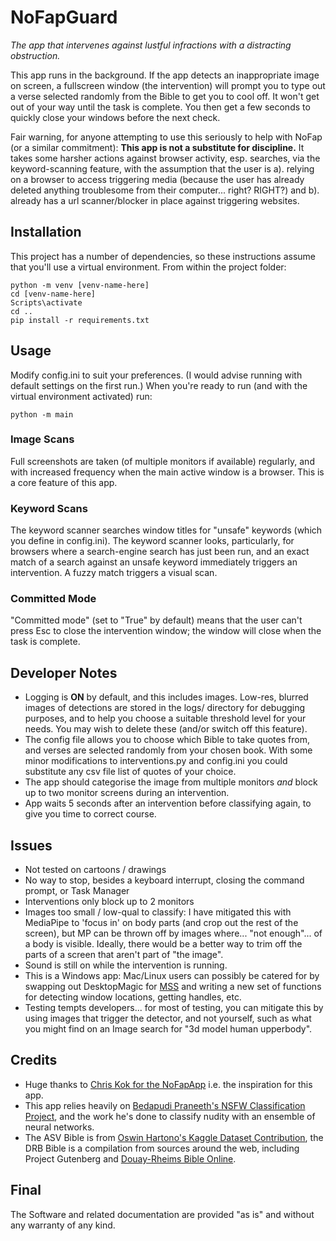 # NoFapGuard
*The app that intervenes against lustful infractions with a distracting obstruction.*

This app runs in the background. If the app detects an inappropriate image on screen, a fullscreen window (the intervention) will prompt you to type out a verse selected randomly from the Bible to get you to cool off. It won't get out of your way until the task is complete. You then get a few seconds to quickly close your windows before the next check.

Fair warning, for anyone attempting to use this seriously to help with NoFap (or a similar commitment): **This app is not a substitute for discipline.** It takes some harsher actions against browser activity, esp. searches, via the keyword-scanning feature, with the assumption that the user is a). relying on a browser to access triggering media (because the user has already deleted anything troublesome from their computer... right? RIGHT?) and b). already has a url scanner/blocker in place against triggering websites.

## Installation
This project has a number of dependencies, so these instructions assume that you'll use a virtual environment. From within the project folder:
```
python -m venv [venv-name-here]
cd [venv-name-here]
Scripts\activate
cd ..
pip install -r requirements.txt
```

## Usage
Modify config.ini to suit your preferences. (I would advise running with default settings on the first run.) When you're ready to run (and with the virtual environment activated) run:
```
python -m main
```
### Image Scans
Full screenshots are taken (of multiple monitors if available) regularly, and with increased frequency when the main active window is a browser. This is a core feature of this app.

### Keyword Scans
The keyword scanner searches window titles for "unsafe" keywords (which you define in config.ini). The keyword scanner looks, particularly, for browsers where a search-engine search has just been run, and an exact match of a search against an unsafe keyword immediately triggers an intervention. A fuzzy match triggers a visual scan.

### Committed Mode
"Committed mode" (set to "True" by default) means that the user can't press Esc to close the intervention window; the window will close when the task is complete.

## Developer Notes
- Logging is **ON** by default, and this includes images. Low-res, blurred images of detections are stored in the logs/ directory for debugging purposes, and to help you choose a suitable threshold level for your needs. You may wish to delete these (and/or switch off this feature).
- The config file allows you to choose which Bible to take quotes from, and verses are selected randomly from your chosen book. With some minor modifications to interventions.py and config.ini you could substitute any csv file list of quotes of your choice.
- The app should categorise the image from multiple monitors *and* block up to two monitor screens during an intervention.
- App waits 5 seconds after an intervention before classifying again, to give you time to correct course. 

## Issues
- Not tested on cartoons / drawings
- No way to stop, besides a keyboard interrupt, closing the command prompt, or Task Manager
- Interventions only block up to 2 monitors
- Images too small / low-qual to classify: I have mitigated this with MediaPipe to 'focus in' on body parts (and crop out the rest of the screen), but MP can be thrown off by images where... "not enough"... of a body is visible. Ideally, there would be a better way to trim off the parts of a screen that aren't part of "the image".
- Sound is still on while the intervention is running.
- This is a Windows app: Mac/Linux users can possibly be catered for by swapping out DesktopMagic for [MSS](https://pypi.org/project/mss/) and writing a new set of functions for detecting window locations, getting handles, etc.
- Testing tempts developers... for most of testing, you can mitigate this by using images that trigger the detector, and not yourself, such as what you might find on an Image search for "3d model human upperbody".

## Credits
- Huge thanks to [Chris Kok for the NoFapApp](https://github.com/chriskok/NoFapApp) i.e. the inspiration for this app. 
- This app relies heavily on [Bedapudi Praneeth's NSFW Classification Project](https://github.com/notAI-tech/NudeNet), and the work he's done to classify nudity with an ensemble of neural networks.
- The ASV Bible is from [Oswin Hartono's Kaggle Dataset Contribution](https://www.kaggle.com/oswinrh/bible), the DRB Bible is a compilation from sources around the web, including Project Gutenberg and [Douay-Rheims Bible Online](https://www.drbo.org/). 

## Final
The Software and related documentation are provided "as is" and without any warranty of any kind.
